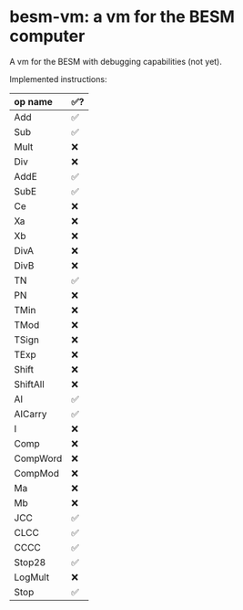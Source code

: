 # besm-vm: a vm for the BESM computer

A vm for the BESM with debugging capabilities (not yet).

Implemented instructions:

| op name  | ✅? |
|:---------|:----|
| Add      | ✅ |
| Sub      | ✅ |
| Mult     | ❌ |
| Div      | ❌ |
| AddE     | ✅ |
| SubE     | ✅ |
| Ce       | ❌ |
| Xa       | ❌ |
| Xb       | ❌ |
| DivA     | ❌ |
| DivB     | ❌ |
| TN       | ✅ |
| PN       | ❌ |
| TMin     | ❌ |
| TMod     | ❌ |
| TSign    | ❌ |
| TExp     | ❌ |
| Shift    | ❌ |
| ShiftAll | ❌ |
| AI       | ✅ |
| AICarry  | ✅ |
| I        | ❌ |
| Comp     | ❌ |
| CompWord | ❌ |
| CompMod  | ❌ |
| Ma       | ❌ |
| Mb       | ❌ |
| JCC      | ✅ |
| CLCC     | ✅ |
| CCCC     | ✅ |
| Stop28   | ✅ |
| LogMult  | ❌ |
| Stop     | ✅ |
